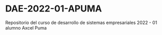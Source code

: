 # DAE-2022-01-APUMA
Repositorio del curso de desarrollo de sistemas empresariales 2022 - 01 alumno Axcel Puma
